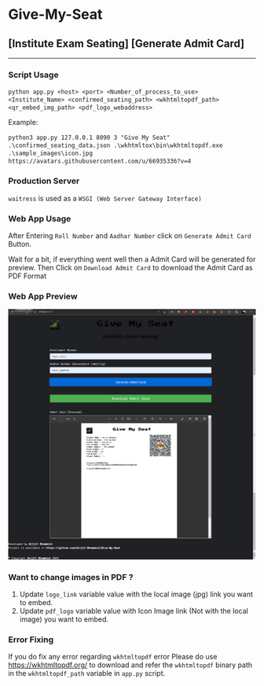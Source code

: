 # Give-My-Seat
## [Institute Exam Seating] [Generate Admit Card]
---

### Script Usage

```
python app.py <host> <port> <Number_of_process_to_use> <Institute_Name> <confirmed_seating_path> <wkhtmltopdf_path> <qr_embed_img_path> <pdf_logo_webaddress>
```

Example:

```
python3 app.py 127.0.0.1 8090 3 "Give My Seat" .\confirmed_seating_data.json .\wkhtmltox\bin\wkhtmltopdf.exe .\sample_images\icon.jpg https://avatars.githubusercontent.com/u/66935336?v=4
```

### Production Server
`waitress` is used as a `WSGI (Web Server Gateway Interface)` 

### Web App Usage

After Entering `Roll Number` and `Aadhar Number`
click on `Generate Admit Card` Button.

Wait for a bit, if everything went well then a Admit Card will be generated for preview.
Then Click on `Download Admit Card` to download the Admit Card as PDF Format


### Web App Preview

<!-- ![screenshot1](sample_images/generate_admit_card_webapp_screenshot1.png)
![screenshot2](sample_images/generate_admit_card_webapp_screenshot2.png) -->
![Webapp](sample_images/Give-My-Seat_Exam_Seating_Webapp.jpg)

### Want to change images in PDF ?

1. Update `logo_link` variable value with the local image (jpg) link you want to embed.
2. Update `pdf_logo` variable value with Icon Image link (Not with the local image) you want to embed.

### Error Fixing
If you do fix any error regarding `wkhtmltopdf` error
Please do use https://wkhtmltopdf.org/ to download
and refer the `wkhtmltopdf` binary path in the `wkhtmltopdf_path` variable in `app.py` script.
